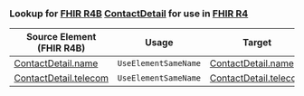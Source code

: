 ### Lookup for [FHIR R4B](https://hl7.org/fhir/R4B/) [ContactDetail](https://hl7.org/fhir/R4B/ContactDetail.html) for use in [FHIR R4](https://hl7.org/fhir/R4/)

| Source Element (FHIR R4B) | Usage | Target |
| -------------- | ----- | ------ |
| [ContactDetail.name](https://hl7.org/fhir/R4B/ContactDetail.html#resource) | `UseElementSameName` | [ContactDetail.name](https://hl7.org/fhir/R4/ContactDetail.html#resource) |
| [ContactDetail.telecom](https://hl7.org/fhir/R4B/ContactDetail.html#resource) | `UseElementSameName` | [ContactDetail.telecom](https://hl7.org/fhir/R4/ContactDetail.html#resource) |
